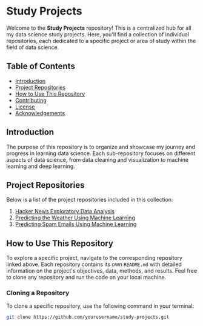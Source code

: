 # Study Projects

Welcome to the **Study Projects** repository! This is a centralized hub for all my data science study projects. Here, you'll find a collection of individual repositories, each dedicated to a specific project or area of study within the field of data science.

## Table of Contents

- [Introduction](#introduction)
- [Project Repositories](#project-repositories)
- [How to Use This Repository](#how-to-use-this-repository)
- [Contributing](#contributing)
- [License](#license)
- [Acknowledgements](#acknowledgements)

## Introduction

The purpose of this repository is to organize and showcase my journey and progress in learning data science. Each sub-repository focuses on different aspects of data science, from data cleaning and visualization to machine learning and deep learning.

## Project Repositories

Below is a list of the project repositories included in this collection:

1. [Hacker News Exploratory Data Analysis](https://github.com/rdcar/study-projects/tree/main/hacker-news-eda)
2. [Predicting the Weather Using Machine Learning](https://github.com/rdcar/study-projects/tree/main/weather-prediction)
3. [Predicting Spam Emails Using Machine Learning](https://github.com/rdcar/study-projects/tree/main/spam-detector)

## How to Use This Repository

To explore a specific project, navigate to the corresponding repository linked above. Each repository contains its own `README.md` with detailed information on the project's objectives, data, methods, and results. Feel free to clone any repository and run the code on your local machine.

### Cloning a Repository

To clone a specific repository, use the following command in your terminal:

```bash
git clone https://github.com/yourusername/study-projects.git